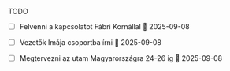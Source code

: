 
TODO
- [ ] Felvenni a kapcsolatot Fábri Kornállal 📅 2025-09-08 
- [ ] Vezetők Imája csoportba írni 📅 2025-09-08 
- [ ] Megtervezni az utam Magyarországra 24-26 ig 📅 2025-09-08 





